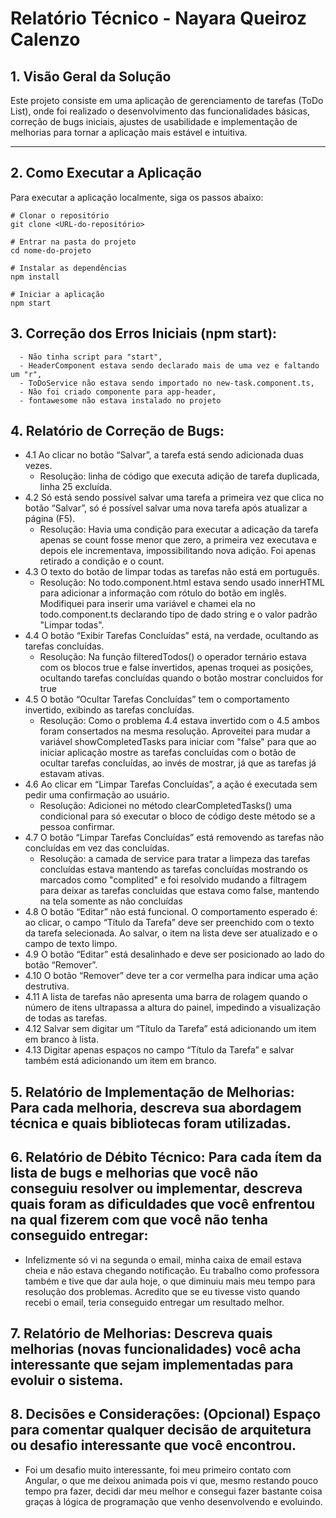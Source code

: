# Relatório Técnico - Nayara Queiroz Calenzo

## 1. Visão Geral da Solução

Este projeto consiste em uma aplicação de gerenciamento de tarefas (ToDo List), onde foi realizado o desenvolvimento das funcionalidades básicas, correção de bugs iniciais, ajustes de usabilidade e implementação de melhorias para tornar a aplicação mais estável e intuitiva.

---

## 2. Como Executar a Aplicação

Para executar a aplicação localmente, siga os passos abaixo:

```
# Clonar o repositório
git clone <URL-do-repositório>

# Entrar na pasta do projeto
cd nome-do-projeto

# Instalar as dependências
npm install

# Iniciar a aplicação
npm start
```

## 3. Correção dos Erros Iniciais (npm start):
      - Não tinha script para "start",
      - HeaderComponent estava sendo declarado mais de uma vez e faltando um "r",
      - ToDoService não estava sendo importado no new-task.component.ts,
      - Não foi criado componente para app-header,
      - fontawesome não estava instalado no projeto
## 4. Relatório de Correção de Bugs: 
   - 4.1 Ao clicar no botão “Salvar”, a tarefa está sendo adicionada duas vezes.
       - Resolução: linha de código que executa adição de tarefa duplicada, linha 25 excluída.
   - 4.2 Só está sendo possível salvar uma tarefa a primeira vez que clica no botão “Salvar”, só é possível salvar uma nova tarefa após atualizar a página (F5).
       - Resolução: Havia uma condição para executar a adicação da tarefa apenas se count fosse menor que zero, a primeira vez executava e depois ele incrementava, impossibilitando nova adição. Foi apenas retirado a condição e o count. 
   - 4.3 O texto do botão de limpar todas as tarefas não está em português.
       - Resolução: No todo.component.html estava sendo usado innerHTML para adicionar a informação com rótulo do botão em inglês. Modifiquei para inserir uma variável e chamei ela no todo.component.ts declarando tipo de dado string e o valor padrão "Limpar todas".
   - 4.4 O botão “Exibir Tarefas Concluídas” está, na verdade, ocultando as tarefas concluídas.
       - Resolução: Na função filteredTodos() o operador ternário estava com os blocos true e false invertidos, apenas troquei as posições, ocultando tarefas concluídas quando o botão mostrar concluidos for true
   - 4.5 O botão “Ocultar Tarefas Concluídas” tem o comportamento invertido, exibindo as tarefas concluídas.
       - Resolução: Como o problema 4.4 estava invertido com o 4.5 ambos foram consertados na mesma resolução. Aproveitei para mudar a variável showCompletedTasks para iniciar com "false" para que ao iniciar aplicação mostre as tarefas concluídas com o botão de ocultar tarefas concluídas, ao invés de mostrar, já que as tarefas já estavam ativas. 
   - 4.6 Ao clicar em “Limpar Tarefas Concluídas”, a ação é executada sem pedir uma confirmação ao usuário.
        - Resolução: Adicionei no método clearCompletedTasks() uma condicional para só executar o bloco de código deste método se a pessoa confirmar.
   - 4.7 O botão “Limpar Tarefas Concluídas” está removendo as tarefas não concluídas em vez das concluídas.
       - Resolução: a camada de service para tratar a limpeza das tarefas concluídas estava mantendo as tarefas concluídas mostrando os marcados como "complited" e foi resolvido mudando a filtragem para deixar as tarefas concluidas que estava como false, mantendo na tela somente as não concluídas 
   - 4.8 O botão “Editar” não está funcional. O comportamento esperado é: ao clicar, o campo “Título da Tarefa” deve ser preenchido com o texto da tarefa selecionada. Ao salvar, o item na lista deve ser atualizado e o campo de texto limpo.
   - 4.9 O botão “Editar” está desalinhado e deve ser posicionado ao lado do botão “Remover”.
   - 4.10 O botão “Remover” deve ter a cor vermelha para indicar uma ação destrutiva.
   - 4.11 A lista de tarefas não apresenta uma barra de rolagem quando o número de itens ultrapassa a altura do painel, impedindo a visualização de todas as tarefas.
   - 4.12 Salvar sem digitar um “Título da Tarefa” está adicionando um item em branco à lista.
   - 4.13 Digitar apenas espaços no campo “Título da Tarefa” e salvar também está adicionando um item em branco.
## 5. Relatório de Implementação de Melhorias: Para cada melhoria, descreva sua abordagem técnica e quais bibliotecas foram utilizadas.
## 6. Relatório de Débito Técnico: Para cada ítem da lista de bugs e melhorias que você não conseguiu resolver ou implementar, descreva quais foram as dificuldades que você enfrentou na qual fizerem com que você não tenha conseguido entregar:
  - Infelizmente só vi na segunda o email, minha caixa de email estava cheia e não estava chegando notificação. Eu trabalho como professora também e tive que dar aula hoje, o que diminuiu mais meu tempo para resolução dos problemas. Acredito que se eu tivesse visto quando recebi o email, teria conseguido entregar um resultado melhor. 
## 7. Relatório de Melhorias: Descreva quais melhorias (novas funcionalidades) você acha interessante que sejam implementadas para evoluir o sistema.
## 8. Decisões e Considerações: (Opcional) Espaço para comentar qualquer decisão de arquitetura ou desafio interessante que você encontrou.
  - Foi um desafio muito interessante, foi meu primeiro contato com Angular, o que me deixou animada pois vi que, mesmo restando pouco tempo pra fazer, decidi dar meu melhor e consegui fazer bastante coisa graças à lógica de programação que venho desenvolvendo e evoluindo. 
